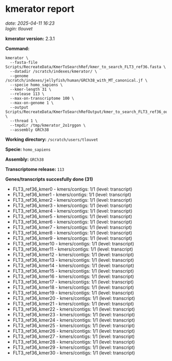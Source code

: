 # kmerator report
*date: 2025-04-11 16:23*  
*login: tlouvet*

**kmerator version:** 2.3.1

**Command:**

```
kmerator \
  --fasta-file Scripts/RecreateData/KmerToSearchRef/kmer_to_search_FLT3_ref36.fasta \
  --datadir /scratch/indexes/kmerator/ \
  --genome /scratch/indexes/jellyfish/human/GRCh38_with_MT_canonical.jf \
  --specie homo_sapiens \
  --kmer-length 31 \
  --release 113 \
  --max-on-transcriptome 100 \
  --max-on-genome 1 \
  --output Scripts/RecreateData/KmerToSearchRefOutput/kmer_to_search_FLT3_ref36_output \
  --thread 1 \
  --tmpdir /tmp/kmerator_2o1rggon \
  --assembly GRCh38
```

**Working directory:** `/scratch/users/tlouvet`

**Specie:** `homo_sapiens`

**Assembly:** `GRCh38`

**Transcriptome release:** `113`

**Genes/transcripts succesfully done (31)**

- FLT3_ref36_kmer0 - kmers/contigs: 1/1 (level: transcript)
- FLT3_ref36_kmer1 - kmers/contigs: 1/1 (level: transcript)
- FLT3_ref36_kmer2 - kmers/contigs: 1/1 (level: transcript)
- FLT3_ref36_kmer3 - kmers/contigs: 1/1 (level: transcript)
- FLT3_ref36_kmer4 - kmers/contigs: 1/1 (level: transcript)
- FLT3_ref36_kmer5 - kmers/contigs: 1/1 (level: transcript)
- FLT3_ref36_kmer6 - kmers/contigs: 1/1 (level: transcript)
- FLT3_ref36_kmer7 - kmers/contigs: 1/1 (level: transcript)
- FLT3_ref36_kmer8 - kmers/contigs: 1/1 (level: transcript)
- FLT3_ref36_kmer9 - kmers/contigs: 1/1 (level: transcript)
- FLT3_ref36_kmer10 - kmers/contigs: 1/1 (level: transcript)
- FLT3_ref36_kmer11 - kmers/contigs: 1/1 (level: transcript)
- FLT3_ref36_kmer12 - kmers/contigs: 1/1 (level: transcript)
- FLT3_ref36_kmer13 - kmers/contigs: 1/1 (level: transcript)
- FLT3_ref36_kmer14 - kmers/contigs: 1/1 (level: transcript)
- FLT3_ref36_kmer15 - kmers/contigs: 1/1 (level: transcript)
- FLT3_ref36_kmer16 - kmers/contigs: 1/1 (level: transcript)
- FLT3_ref36_kmer17 - kmers/contigs: 1/1 (level: transcript)
- FLT3_ref36_kmer18 - kmers/contigs: 1/1 (level: transcript)
- FLT3_ref36_kmer19 - kmers/contigs: 1/1 (level: transcript)
- FLT3_ref36_kmer20 - kmers/contigs: 1/1 (level: transcript)
- FLT3_ref36_kmer21 - kmers/contigs: 1/1 (level: transcript)
- FLT3_ref36_kmer22 - kmers/contigs: 1/1 (level: transcript)
- FLT3_ref36_kmer23 - kmers/contigs: 1/1 (level: transcript)
- FLT3_ref36_kmer24 - kmers/contigs: 1/1 (level: transcript)
- FLT3_ref36_kmer25 - kmers/contigs: 1/1 (level: transcript)
- FLT3_ref36_kmer26 - kmers/contigs: 1/1 (level: transcript)
- FLT3_ref36_kmer27 - kmers/contigs: 1/1 (level: transcript)
- FLT3_ref36_kmer28 - kmers/contigs: 1/1 (level: transcript)
- FLT3_ref36_kmer29 - kmers/contigs: 1/1 (level: transcript)
- FLT3_ref36_kmer30 - kmers/contigs: 1/1 (level: transcript)

